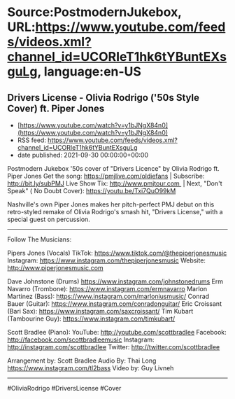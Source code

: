 # Source:PostmodernJukebox, URL:https://www.youtube.com/feeds/videos.xml?channel_id=UCORIeT1hk6tYBuntEXsguLg, language:en-US

## Drivers License - Olivia Rodrigo ('50s Style Cover) ft. Piper Jones
 - [https://www.youtube.com/watch?v=y1bJNgX84n0](https://www.youtube.com/watch?v=y1bJNgX84n0)
 - RSS feed: https://www.youtube.com/feeds/videos.xml?channel_id=UCORIeT1hk6tYBuntEXsguLg
 - date published: 2021-09-30 00:00:00+00:00

Postmodern Jukebox '50s cover of "Drivers Licence" by Olivia Rodrigo ft. Piper Jones
Get the song: https://pmjlive.com/oldiefans | Subscribe: http://bit.ly/subPMJ
Live Show Tix: http://www.pmjtour.com  | Next, "Don't Speak" ( No Doubt Cover): https://youtu.be/Txi7QuO99kM

Nashville's own Piper Jones makes her pitch-perfect PMJ debut on this retro-styled remake of Olivia Rodrigo's smash hit, "Drivers License," with a special guest on percussion.

____________________________________________

Follow The Musicians:

Pipers Jones (Vocals)
TikTok: https://www.tiktok.com/@thepiperjonesmusic
Instagram: https://www.instagram.com/thepiperjonesmusic
Website: http://www.piperjonesmusic.com

Dave Johnstone (Drums) https://www.instagram.com/johnstonedrums
Erm Navarro (Trombone): https://www.instagram.com/ermnavarro
Marlon Martinez (Bass): https://www.instagram.com/marloniusmusic/
Conrad Bauer (Guitar): https://www.instagram.com/conradonguitar/
Eric Croissant (Bari Sax): https://www.instagram.com/saxcroissant/
Tim Kubart (Tambourine Guy): https://www.instagram.com/timkubart/

Scott Bradlee (Piano):
YouTube: http://youtube.com/scottbradlee
Facebook: http://facebook.com/scottbradleemusic
Instagram: http://instagram.com/scottbradlee
Twitter: http://twitter.com/scottbradlee

Arrangement by: Scott Bradlee
Audio By: Thai Long https://www.instagram.com/tl2bass
Video by: Guy Livneh
____________________________________________

#OliviaRodrigo #DriversLicense #Cover

